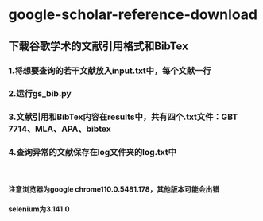 # google-scholar-reference-download
## 下载谷歌学术的文献引用格式和BibTex

### 1.将想要查询的若干文献放入input.txt中，每个文献一行
### 2.运行gs_bib.py
### 3.文献引用和BibTex内容在results中，共有四个.txt文件：GBT 7714、MLA、APA、bibtex
### 4.查询异常的文献保存在log文件夹的log.txt中
      
<br>

#### 注意浏览器为google chrome110.0.5481.178，其他版本可能会出错
#### selenium为3.141.0
